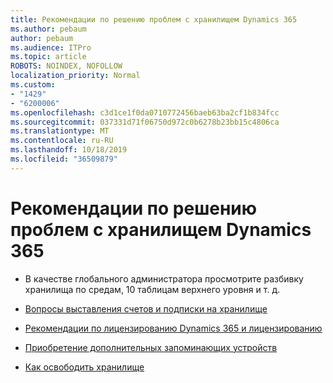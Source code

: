 ```yaml
---
title: Рекомендации по решению проблем с хранилищем Dynamics 365
ms.author: pebaum
author: pebaum
ms.audience: ITPro
ms.topic: article
ROBOTS: NOINDEX, NOFOLLOW
localization_priority: Normal
ms.custom:
- "1429"
- "6200006"
ms.openlocfilehash: c3d1ce1f0da0710772456baeb63ba2cf1b834fcc
ms.sourcegitcommit: 037331d71f06750d972c0b6278b23bb15c4806ca
ms.translationtype: MT
ms.contentlocale: ru-RU
ms.lasthandoff: 10/18/2019
ms.locfileid: "36509879"
---
```

# <a name="recommend-solutions-for-dynamics-365-storage-issues"></a>Рекомендации по решению проблем с хранилищем Dynamics 365

* В качестве глобального администратора просмотрите разбивку хранилища по средам, 10 таблицам верхнего уровня и т. д.

* [Вопросы выставления счетов и подписки на хранилище](https://docs.microsoft.com/dynamics365/customer-engagement/admin/contact-information-microsoft-dynamics-365-online-billing-support)

* [Рекомендации по лицензированию Dynamics 365 и лицензированию](https://dynamics.microsoft.com/pricing/)

* [Приобретение дополнительных запоминающих устройств](https://docs.microsoft.com/dynamics365/customer-engagement/admin/manage-storage#add-storage-to-dynamics-365-online)

* [Как освободить хранилище](https://docs.microsoft.com/dynamics365/customer-engagement/admin/free-storage-space)

